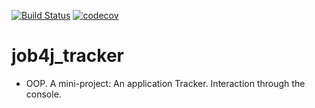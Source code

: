 [![Build Status](https://travis-ci.org/yurydoronin/job4j_tracker.svg?branch=master)](https://travis-ci.org/yurydoronin/job4j_tracker)
[![codecov](https://codecov.io/gh/yurydoronin/job4j_tracker/branch/master/graph/badge.svg)](https://codecov.io/gh/yurydoronin/job4j_tracker)
# job4j_tracker

- OOP. A mini-project: An application Tracker. Interaction through the console.